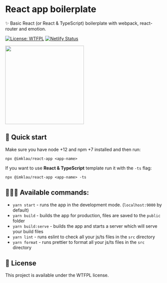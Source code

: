 # React app boilerplate

✨ Basic React (or React & TypeScript) boilerplate with webpack, react-router and emotion.

[![License: WTFPL](https://img.shields.io/badge/License-WTFPL-brightgreen.svg)](http://www.wtfpl.net/about/) [![Netlify Status](https://api.netlify.com/api/v1/badges/69520b70-de4a-4925-940f-086b6294d128/deploy-status)](https://app.netlify.com/sites/imklau-react-app/deploys)

<img src=https://imklau-react-app.netlify.app/344f7fa11a5680466361702630d912c1.jpg height="250px">

## 🚀 Quick start

Make sure you have node +12 and npm +7 installed and then run:

```
npx @imklau/react-app <app-name>
```

If you want to use **React & TypeScript** template run it with the `-ts` flag:

```
npx @imklau/react-app <app-name> -ts
```

## 👩🏻‍💻 Available commands:

- `yarn start` - runs the app in the development mode. (`localhost:9000` by default)
- `yarn build` - builds the app for production, files are saved to the `public` folder
- `yarn build:serve` - builds the app and starts a server which will serve your build files
- `yarn lint` - runs eslint to check all your js/ts files in the `src` directory
- `yarn format` - runs prettier to format all your js/ts files in the `src` directory

## 📃 License

This project is available under the WTFPL license.
